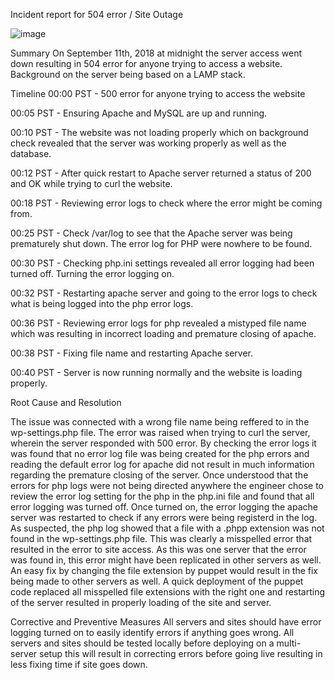 Incident report for 504 error / Site Outage

![image](https://github.com/Jtaren/alx-system_engineering-devops/assets/78317210/847c3302-8b11-4282-93a3-6ef810f63a04)


Summary
On September 11th, 2018 at midnight the server access went down resulting in 504 error for anyone trying to access a website. Background on the server being based on a LAMP stack.

Timeline
00:00 PST - 500 error for anyone trying to access the website

00:05 PST - Ensuring Apache and MySQL are up and running.

00:10 PST - The website was not loading properly which on background check revealed that the server was working properly as well as the database.

00:12 PST - After quick restart to Apache server returned a status of 200 and OK while trying to curl the website.

00:18 PST - Reviewing error logs to check where the error might be coming from.

00:25 PST - Check /var/log to see that the Apache server was being prematurely shut down. The error log for PHP were nowhere to be found.

00:30 PST - Checking php.ini settings revealed all error logging had been turned off. Turning the error logging on.

00:32 PST - Restarting apache server and going to the error logs to check what is being logged into the php error logs.

00:36 PST - Reviewing error logs for php revealed a mistyped file name which was resulting in incorrect loading and premature closing of apache.

00:38 PST - Fixing file name and restarting Apache server.

00:40 PST - Server is now running normally and the website is loading properly.

Root Cause and Resolution

The issue was connected with a wrong file name being reffered to in the wp-settings.php file. The error was raised when trying to curl the server, wherein the server responded with 500 error. By checking the error logs it was found that no error log file was being created for the php errors and reading the default error log for apache did not result in much information regarding the premature closing of the server. Once understood that the errors for php logs were not being directed anywhere the engineer chose to review the error log setting for the php in the php.ini file and found that all error logging was turned off. Once turned on, the error logging the apache server was restarted to check if any errors were being registerd in the log. As suspected, the php log showed that a file with a .phpp extension was not found in the wp-settings.php file. This was clearly a misspelled error that resulted in the error to site access. As this was one server that the error was found in, this error might have been replicated in other servers as well. An easy fix by changing the file extension by puppet would result in the fix being made to other servers as well. A quick deployment of the puppet code replaced all misspelled file extensions with the right one and restarting of the server resulted in properly loading of the site and server.

Corrective and Preventive Measures
All servers and sites should have error logging turned on to easily identify errors if anything goes wrong.
All servers and sites should be tested locally before deploying on a multi-server setup this will result in correcting errors before going live resulting in less fixing time if site goes down.
